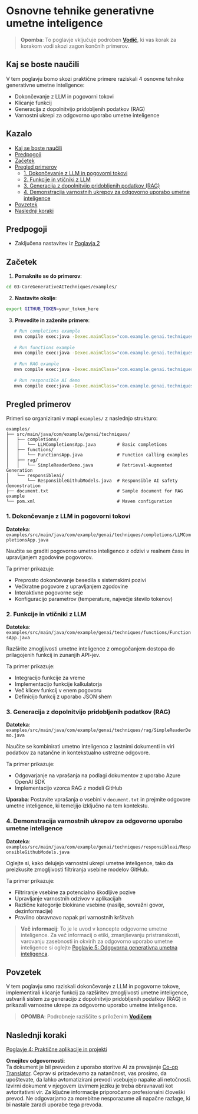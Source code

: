 <!--
CO_OP_TRANSLATOR_METADATA:
{
  "original_hash": "0a27b17f64f598a80b72d93b98b7ed04",
  "translation_date": "2025-07-21T20:42:13+00:00",
  "source_file": "03-CoreGenerativeAITechniques/README.md",
  "language_code": "sl"
}
-->
# Osnovne tehnike generativne umetne inteligence

>**Opomba**: To poglavje vključuje podroben [**Vodič**](./TUTORIAL.md), ki vas korak za korakom vodi skozi zagon končnih primerov.

## Kaj se boste naučili
V tem poglavju bomo skozi praktične primere raziskali 4 osnovne tehnike generativne umetne inteligence:
- Dokončevanje z LLM in pogovorni tokovi
- Klicanje funkcij
- Generacija z dopolnitvijo pridobljenih podatkov (RAG)
- Varnostni ukrepi za odgovorno uporabo umetne inteligence

## Kazalo

- [Kaj se boste naučili](../../../03-CoreGenerativeAITechniques)
- [Predpogoji](../../../03-CoreGenerativeAITechniques)
- [Začetek](../../../03-CoreGenerativeAITechniques)
- [Pregled primerov](../../../03-CoreGenerativeAITechniques)
  - [1. Dokončevanje z LLM in pogovorni tokovi](../../../03-CoreGenerativeAITechniques)
  - [2. Funkcije in vtičniki z LLM](../../../03-CoreGenerativeAITechniques)
  - [3. Generacija z dopolnitvijo pridobljenih podatkov (RAG)](../../../03-CoreGenerativeAITechniques)
  - [4. Demonstracija varnostnih ukrepov za odgovorno uporabo umetne inteligence](../../../03-CoreGenerativeAITechniques)
- [Povzetek](../../../03-CoreGenerativeAITechniques)
- [Naslednji koraki](../../../03-CoreGenerativeAITechniques)

## Predpogoji

- Zaključena nastavitev iz [Poglavja 2](../../../02-SetupDevEnvironment)

## Začetek

1. **Pomaknite se do primerov**:  
```bash
cd 03-CoreGenerativeAITechniques/examples/
```  
2. **Nastavite okolje**:  
```bash
export GITHUB_TOKEN=your_token_here
```  
3. **Prevedite in zaženite primere**:  
```bash
   # Run completions example
   mvn compile exec:java -Dexec.mainClass="com.example.genai.techniques.completions.LLMCompletionsApp"
   
   # Run functions example  
   mvn compile exec:java -Dexec.mainClass="com.example.genai.techniques.functions.FunctionsApp"
   
   # Run RAG example
   mvn compile exec:java -Dexec.mainClass="com.example.genai.techniques.rag.SimpleReaderDemo"
   
   # Run responsible AI demo
   mvn compile exec:java -Dexec.mainClass="com.example.genai.techniques.responsibleai.ResponsibleGithubModels"
   ```  

## Pregled primerov

Primeri so organizirani v mapi `examples/` z naslednjo strukturo:

```
examples/
├── src/main/java/com/example/genai/techniques/
│   ├── completions/
│   │   └── LLMCompletionsApp.java        # Basic completions 
│   ├── functions/
│   │   └── FunctionsApp.java             # Function calling examples
│   ├── rag/
│   │   └── SimpleReaderDemo.java         # Retrieval-Augmented Generation
│   └── responsibleai/
│       └── ResponsibleGithubModels.java  # Responsible AI safety demonstration
├── document.txt                          # Sample document for RAG example
└── pom.xml                               # Maven configuration
```

### 1. Dokončevanje z LLM in pogovorni tokovi
**Datoteka**: `examples/src/main/java/com/example/genai/techniques/completions/LLMCompletionsApp.java`

Naučite se graditi pogovorno umetno inteligenco z odzivi v realnem času in upravljanjem zgodovine pogovorov.

Ta primer prikazuje:
- Preprosto dokončevanje besedila s sistemskimi pozivi
- Večkratne pogovore z upravljanjem zgodovine
- Interaktivne pogovorne seje
- Konfiguracijo parametrov (temperature, največje število tokenov)

### 2. Funkcije in vtičniki z LLM
**Datoteka**: `examples/src/main/java/com/example/genai/techniques/functions/FunctionsApp.java`

Razširite zmogljivosti umetne inteligence z omogočanjem dostopa do prilagojenih funkcij in zunanjih API-jev.

Ta primer prikazuje:
- Integracijo funkcije za vreme
- Implementacijo funkcije kalkulatorja  
- Več klicev funkcij v enem pogovoru
- Definicijo funkcij z uporabo JSON shem

### 3. Generacija z dopolnitvijo pridobljenih podatkov (RAG)
**Datoteka**: `examples/src/main/java/com/example/genai/techniques/rag/SimpleReaderDemo.java`

Naučite se kombinirati umetno inteligenco z lastnimi dokumenti in viri podatkov za natančne in kontekstualno ustrezne odgovore.

Ta primer prikazuje:
- Odgovarjanje na vprašanja na podlagi dokumentov z uporabo Azure OpenAI SDK
- Implementacijo vzorca RAG z modeli GitHub

**Uporaba**: Postavite vprašanja o vsebini v `document.txt` in prejmite odgovore umetne inteligence, ki temeljijo izključno na tem kontekstu.

### 4. Demonstracija varnostnih ukrepov za odgovorno uporabo umetne inteligence
**Datoteka**: `examples/src/main/java/com/example/genai/techniques/responsibleai/ResponsibleGithubModels.java`

Oglejte si, kako delujejo varnostni ukrepi umetne inteligence, tako da preizkusite zmogljivosti filtriranja vsebine modelov GitHub.

Ta primer prikazuje:
- Filtriranje vsebine za potencialno škodljive pozive
- Upravljanje varnostnih odzivov v aplikacijah
- Različne kategorije blokirane vsebine (nasilje, sovražni govor, dezinformacije)
- Pravilno obravnavo napak pri varnostnih kršitvah

> **Več informacij**: To je le uvod v koncepte odgovorne umetne inteligence. Za več informacij o etiki, zmanjševanju pristranskosti, varovanju zasebnosti in okvirih za odgovorno uporabo umetne inteligence si oglejte [Poglavje 5: Odgovorna generativna umetna inteligenca](../05-ResponsibleGenAI/README.md).

## Povzetek

V tem poglavju smo raziskali dokončevanje z LLM in pogovorne tokove, implementirali klicanje funkcij za razširitev zmogljivosti umetne inteligence, ustvarili sistem za generacijo z dopolnitvijo pridobljenih podatkov (RAG) in prikazali varnostne ukrepe za odgovorno uporabo umetne inteligence.

> **OPOMBA**: Podrobneje raziščite s priloženim [**Vodičem**](./TUTORIAL.md)

## Naslednji koraki

[Poglavje 4: Praktične aplikacije in projekti](../04-PracticalSamples/README.md)

**Omejitev odgovornosti**:  
Ta dokument je bil preveden z uporabo storitve AI za prevajanje [Co-op Translator](https://github.com/Azure/co-op-translator). Čeprav si prizadevamo za natančnost, vas prosimo, da upoštevate, da lahko avtomatizirani prevodi vsebujejo napake ali netočnosti. Izvirni dokument v njegovem izvirnem jeziku je treba obravnavati kot avtoritativni vir. Za ključne informacije priporočamo profesionalni človeški prevod. Ne odgovarjamo za morebitne nesporazume ali napačne razlage, ki bi nastale zaradi uporabe tega prevoda.